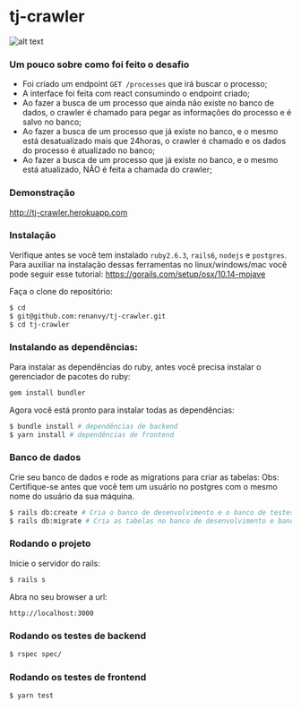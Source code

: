 # tj-crawler

![alt text](https://i.imgur.com/XpW7Esj.png)

### Um pouco sobre como foi feito o desafio ###

- Foi criado um endpoint `GET /processes` que irá buscar o processo;
- A interface foi feita com react consumindo o endpoint criado;
- Ao fazer a busca de um processo que ainda não existe no banco de dados, o crawler é chamado para pegar as informações do processo e é salvo no banco;
- Ao fazer a busca de um processo que já existe no banco, e o mesmo está desatualizado mais que 24horas, o crawler é chamado e os dados do processo é atualizado no banco;
- Ao fazer a busca de um processo que já existe no banco, e o mesmo está atualizado, NÃO é feita a chamada do crawler; 

### Demonstração ###
http://tj-crawler.herokuapp.com

### Instalação

Verifique antes se você tem instalado `ruby2.6.3`, `rails6`, `nodejs` e `postgres`. Para auxiliar na instalação dessas ferramentas no linux/windows/mac você pode seguir esse tutorial: https://gorails.com/setup/osx/10.14-mojave

Faça o clone do repositório:

```sh
$ cd
$ git@github.com:renanvy/tj-crawler.git
$ cd tj-crawler
```

### Instalando as dependências:

Para instalar as dependências do ruby, antes você precisa instalar o gerenciador de pacotes do ruby: 

```sh
gem install bundler
```

Agora você está pronto para instalar todas as dependências:

```sh
$ bundle install # dependências de backend
$ yarn install # dependências de frontend
```

### Banco de dados

Crie seu banco de dados e rode as migrations para criar as tabelas:
Obs: Certifique-se antes que você tem um usuário no postgres com o mesmo nome do usuário da sua máquina.

```sh
$ rails db:create # Cria o banco de desenvolvimento e o banco de testes
$ rails db:migrate # Cria as tabelas no banco de desenvolvimento e banco de testes
```

### Rodando o projeto

Inicie o servidor do rails:

```sh
$ rails s
```

Abra no seu browser a url: 

`http://localhost:3000`

### Rodando os testes de backend

```sh
$ rspec spec/
```

### Rodando os testes de frontend

```sh
$ yarn test
```
